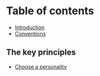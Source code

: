 # Table of contents

* [Introduction](README.md)
* [Conventions](conventions.md)

## The key principles <a id="key-principles"></a>

* [Choose a personality](key-principles/choose-a-personality.md)
